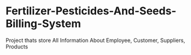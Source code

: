 # Fertilizer-Pesticides-And-Seeds-Billing-System
Project thats store All Information About Employee, Customer, Suppliers, Products

